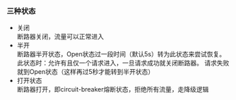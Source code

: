### 三种状态
- 关闭  
断路器关闭，流量可以正常进入
- 半开  
断路器半开状态，Open状态过一段时间（默认5s）转为此状态来尝试恢复。
此状态时：允许有且仅一个请求进入，一旦请求成功就关闭断路器。
请求失败就到Open状态（这样再过5秒才能转到半开状态）
- 打开状态  
断路器打开，即circuit-breaker熔断状态，拒绝所有流量，走降级逻辑

